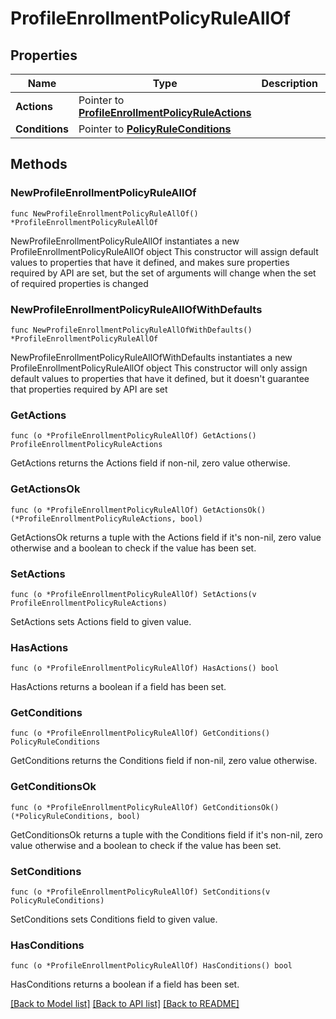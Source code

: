 # ProfileEnrollmentPolicyRuleAllOf

## Properties

Name | Type | Description | Notes
------------ | ------------- | ------------- | -------------
**Actions** | Pointer to [**ProfileEnrollmentPolicyRuleActions**](ProfileEnrollmentPolicyRuleActions.md) |  | [optional] 
**Conditions** | Pointer to [**PolicyRuleConditions**](PolicyRuleConditions.md) |  | [optional] 

## Methods

### NewProfileEnrollmentPolicyRuleAllOf

`func NewProfileEnrollmentPolicyRuleAllOf() *ProfileEnrollmentPolicyRuleAllOf`

NewProfileEnrollmentPolicyRuleAllOf instantiates a new ProfileEnrollmentPolicyRuleAllOf object
This constructor will assign default values to properties that have it defined,
and makes sure properties required by API are set, but the set of arguments
will change when the set of required properties is changed

### NewProfileEnrollmentPolicyRuleAllOfWithDefaults

`func NewProfileEnrollmentPolicyRuleAllOfWithDefaults() *ProfileEnrollmentPolicyRuleAllOf`

NewProfileEnrollmentPolicyRuleAllOfWithDefaults instantiates a new ProfileEnrollmentPolicyRuleAllOf object
This constructor will only assign default values to properties that have it defined,
but it doesn't guarantee that properties required by API are set

### GetActions

`func (o *ProfileEnrollmentPolicyRuleAllOf) GetActions() ProfileEnrollmentPolicyRuleActions`

GetActions returns the Actions field if non-nil, zero value otherwise.

### GetActionsOk

`func (o *ProfileEnrollmentPolicyRuleAllOf) GetActionsOk() (*ProfileEnrollmentPolicyRuleActions, bool)`

GetActionsOk returns a tuple with the Actions field if it's non-nil, zero value otherwise
and a boolean to check if the value has been set.

### SetActions

`func (o *ProfileEnrollmentPolicyRuleAllOf) SetActions(v ProfileEnrollmentPolicyRuleActions)`

SetActions sets Actions field to given value.

### HasActions

`func (o *ProfileEnrollmentPolicyRuleAllOf) HasActions() bool`

HasActions returns a boolean if a field has been set.

### GetConditions

`func (o *ProfileEnrollmentPolicyRuleAllOf) GetConditions() PolicyRuleConditions`

GetConditions returns the Conditions field if non-nil, zero value otherwise.

### GetConditionsOk

`func (o *ProfileEnrollmentPolicyRuleAllOf) GetConditionsOk() (*PolicyRuleConditions, bool)`

GetConditionsOk returns a tuple with the Conditions field if it's non-nil, zero value otherwise
and a boolean to check if the value has been set.

### SetConditions

`func (o *ProfileEnrollmentPolicyRuleAllOf) SetConditions(v PolicyRuleConditions)`

SetConditions sets Conditions field to given value.

### HasConditions

`func (o *ProfileEnrollmentPolicyRuleAllOf) HasConditions() bool`

HasConditions returns a boolean if a field has been set.


[[Back to Model list]](../README.md#documentation-for-models) [[Back to API list]](../README.md#documentation-for-api-endpoints) [[Back to README]](../README.md)


